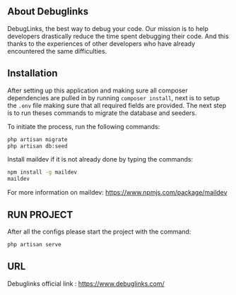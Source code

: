 ## About Debuglinks

DebugLinks, the best way to debug your code.
Our mission is to help developers drastically reduce the time spent debugging their code. And this thanks to the experiences of other developers who have already encountered the same difficulties.


## Installation
After setting up this application and making sure all composer dependencies are pulled in by running `composer install`, next is to setup the `.env` file making sure that all required fields are provided.
The next step is to run theses commands to migrate the database and seeders.

To initiate the process, run the following commands:

```bash
php artisan migrate
php artisan db:seed
```

Install maildev if it is not already done by typing the commands:
```bash
npm install -g maildev
maildev
```
For more information on maildev: https://www.npmjs.com/package/maildev

## RUN PROJECT
After all the configs please start the project with the command:
```bash
php artisan serve
```


## URL
Debuglinks official link : https://www.debuglinks.com/
